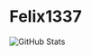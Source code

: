 # Felix1337

![GitHub Stats](https://github-readme-stats.vercel.app/api?username=FelixH2012&theme=radical)
